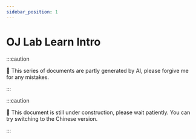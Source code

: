 ```yaml
---
sidebar_position: 1
---
```


# OJ Lab Learn Intro

:::caution

🤖 This series of documents are partly generated by AI, please forgive me for any mistakes.

:::

:::caution

🚧 This document is still under construction, please wait patiently.
You can try switching to the Chinese version.

:::
